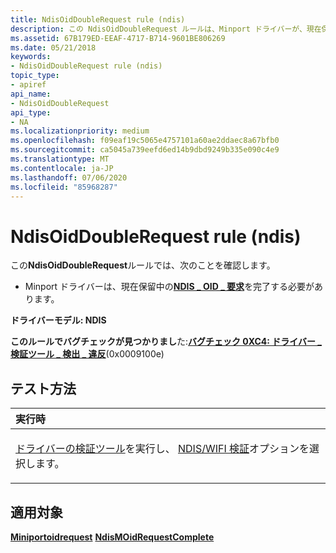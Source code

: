 ```yaml
---
title: NdisOidDoubleRequest rule (ndis)
description: この NdisOidDoubleRequest ルールは、Minport ドライバーが、現在保留中の NDIS OID 要求を完了する必要があることを確認 \_ \_ します。
ms.assetid: 67B179ED-EEAF-4717-B714-9601BE806269
ms.date: 05/21/2018
keywords:
- NdisOidDoubleRequest rule (ndis)
topic_type:
- apiref
api_name:
- NdisOidDoubleRequest
api_type:
- NA
ms.localizationpriority: medium
ms.openlocfilehash: f09eaf19c5065e4757101a60ae2ddaec8a67bfb0
ms.sourcegitcommit: ca5045a739eefd6ed14b9dbd9249b335e090c4e9
ms.translationtype: MT
ms.contentlocale: ja-JP
ms.lasthandoff: 07/06/2020
ms.locfileid: "85968287"
---
```

# <a name="ndisoiddoublerequest-rule-ndis"></a>NdisOidDoubleRequest rule (ndis)


この**NdisOidDoubleRequest**ルールでは、次のことを確認します。

-   Minport ドライバーは、現在保留中の[**NDIS \_ OID \_ 要求**](https://docs.microsoft.com/windows-hardware/drivers/ddi/ndis/ns-ndis-_ndis_oid_request)を完了する必要があります。

**ドライバーモデル: NDIS**

**このルールでバグチェックが見つかりまし**た:[**バグチェック 0XC4: ドライバー \_ 検証ツール \_ 検出 \_ 違反**](https://docs.microsoft.com/windows-hardware/drivers/debugger/bug-check-0xc4--driver-verifier-detected-violation)(0x0009100e)


<a name="how-to-test"></a>テスト方法
-----------

<table>
<colgroup>
<col width="100%" />
</colgroup>
<thead>
<tr class="header">
<th align="left">実行時</th>
</tr>
</thead>
<tbody>
<tr class="odd">
<td align="left"><p><a href="https://docs.microsoft.com/windows-hardware/drivers/devtest/driver-verifier" data-raw-source="[Driver Verifier](https://docs.microsoft.com/windows-hardware/drivers/devtest/driver-verifier)">ドライバーの検証ツール</a>を実行し、 <a href="https://docs.microsoft.com/windows-hardware/drivers/devtest/ndis-wifi-verification" data-raw-source="[NDIS/WIFI verification](https://docs.microsoft.com/windows-hardware/drivers/devtest/ndis-wifi-verification)">NDIS/WIFI 検証</a>オプションを選択します。</p></td>
</tr>
</tbody>
</table>

 

<a name="applies-to"></a>適用対象
----------

[**Miniportoidrequest**](https://docs.microsoft.com/windows-hardware/drivers/ddi/ndis/nc-ndis-miniport_oid_request) 
[ **NdisMOidRequestComplete**](https://docs.microsoft.com/windows-hardware/drivers/ddi/ndis/nf-ndis-ndismoidrequestcomplete)
 

 





